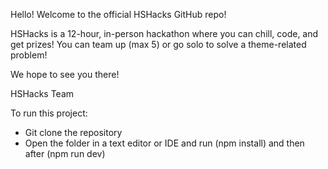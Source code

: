 Hello! Welcome to the official HSHacks GitHub repo! 

HSHacks is a 12-hour, in-person hackathon where you can chill, code, and get prizes! You can team up (max 5) or go solo to solve a theme-related problem!

We hope to see you there!

HSHacks Team


To run this project:

- Git clone the repository
- Open the folder in a text editor or IDE and run (npm install) and then after (npm run dev)
